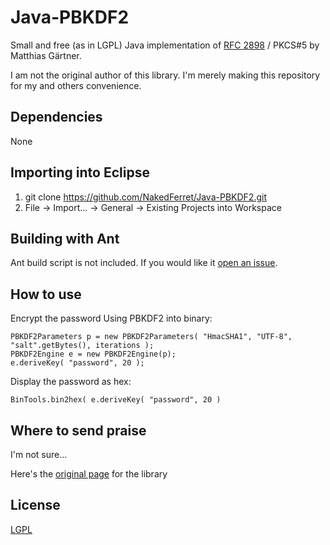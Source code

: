 # Java-PBKDF2

Small and free (as in LGPL) Java implementation of [RFC 2898](http://www.faqs.org/rfcs/rfc2898.html) / PKCS#5 by Matthias Gärtner. 

I am not the original author of this library. I'm merely making this repository for my and others convenience.

## Dependencies
None

## Importing into Eclipse
1. git clone https://github.com/NakedFerret/Java-PBKDF2.git
2. File -> Import... -> General -> Existing Projects into Workspace

## Building with Ant
Ant build script is not included. If you would like it [open an issue](https://github.com/NakedFerret/Java-PBKDF2/issues/new).

## How to use
Encrypt the password Using PBKDF2 into binary:

    PBKDF2Parameters p = new PBKDF2Parameters( "HmacSHA1", "UTF-8", "salt".getBytes(), iterations );
    PBKDF2Engine e = new PBKDF2Engine(p);
    e.deriveKey( "password", 20 );

Display the password as hex:

    BinTools.bin2hex( e.deriveKey( "password", 20 )

## Where to send praise
I'm not sure...

Here's the [original page](http://www.rtner.de/software/PBKDF2.html) for the library

## License

[LGPL](http://www.gnu.org/licenses/old-licenses/lgpl-2.1.html)
